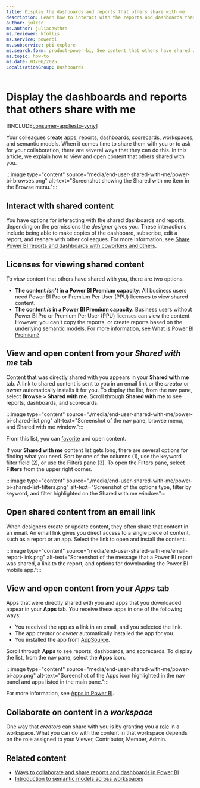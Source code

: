 ```yaml
---
title: Display the dashboards and reports that others share with me
description: Learn how to interact with the reports and dashboards that other Power BI users share with you.
author: julcsc
ms.author: juliacawthra
ms.reviewer: kfollis
ms.service: powerbi
ms.subservice: pbi-explore
ms.search.form: product-power-bi, See content that others have shared with me
ms.topic: how-to
ms.date: 01/06/2025
LocalizationGroup: Dashboards
---
```


# Display the dashboards and reports that others share with me

[!INCLUDE[consumer-appliesto-yyny](../includes/consumer-appliesto-yyny.md)]

Your colleagues create apps, reports, dashboards, scorecards, workspaces, and semantic models. When it comes time to share them with you or to ask for your collaboration, there are several ways that they can do this. In this article, we explain how to view and open content that others shared with you.

:::image type="content" source="media/end-user-shared-with-me/power-bi-browses.png" alt-text="Screenshot showing the Shared with me item in the Browse menu.":::

## Interact with shared content

You have options for interacting with the shared dashboards and reports, depending on the permissions the *designer* gives you. These interactions include being able to make copies of the dashboard, subscribe, edit a report, and reshare with other colleagues. For more information, see [Share Power BI reports and dashboards with coworkers and others](service-share-dashboards.md).

## Licenses for viewing shared content

To view content that others have shared with you, there are two options.

- **The content *isn't* in a Power BI Premium capacity**: All business users need Power BI Pro or Premium Per User (PPU) licenses to view shared content.
- **The content *is* in a Power BI Premium capacity**: Business users without Power BI Pro or Premium Per User (PPU) licenses can view the content. However, you can't copy the reports, or create reports based on the underlying semantic models. For more information, see [What is Power BI Premium?](../enterprise/service-premium-what-is.md)

## View and open content from your *Shared with me* tab

Content that was directly shared with you appears in your **Shared with me** tab. A link to shared content is sent to you in an email link or the *creator* or *owner* automatically installs it for you. To display the list, from the nav pane, select **Browse > Shared with me**. Scroll through **Shared with me** to see reports, dashboards, and scorecards.

:::image type="content" source="./media/end-user-shared-with-me/power-bi-shared-list.png" alt-text="Screenshot of the nav pane, browse menu, and Shared with me window.":::

From this list, you can [favorite](../consumer/end-user-favorite.md) and open content.

If your **Shared with me** content list gets long, there are several options for finding what you need. Sort by one of the columns (1), use the keyword filter field (2), or use the Filters pane (3). To open the Filters pane, select **Filters** from the upper right corner.

:::image type="content" source="./media/end-user-shared-with-me/power-bi-shared-list-filters.png" alt-text="Screenshot of the options type, filter by keyword, and filter highlighted on the Shared with me window.":::

## Open shared content from an email link

When designers create or update content, they often share that content in an email. An email link gives you direct access to a single piece of content, such as a report or an app. Select the link to open and install the content.

:::image type="content" source="media/end-user-shared-with-me/email-report-link.png" alt-text="Screenshot of the message that a Power BI report was shared, a link to the report, and options for downloading the Power BI mobile app.":::

## View and open content from your *Apps* tab

Apps that were directly shared with you and apps that you downloaded appear in your **Apps** tab. You receive these apps in one of the following ways:

- You received the app as a link in an email, and you selected the link.
- The app *creator* or *owner* automatically installed the app for you.
- You installed the app from [AppSource](../consumer/end-user-apps.md#get-a-new-app).

Scroll through **Apps** to see reports, dashboards, and scorecards. To display the list, from the nav pane, select the **Apps** icon.

:::image type="content" source="media/end-user-shared-with-me/power-bi-app.png" alt-text="Screenshot of the Apps icon highlighted in the nav panel and apps listed in the main pane.":::

For more information, see [Apps in Power BI](../consumer/end-user-apps.md).

## Collaborate on content in a *workspace*

One way that *creators* can share with you is by granting you a [role](service-roles-new-workspaces.md) in a workspace. What you can do with the content in that workspace depends on the role assigned to you: Viewer, Contributor, Member, Admin.

## Related content

- [Ways to collaborate and share reports and dashboards in Power BI](service-share-dashboards.md)
- [Introduction to semantic models across workspaces](../connect-data/service-datasets-across-workspaces.md)
